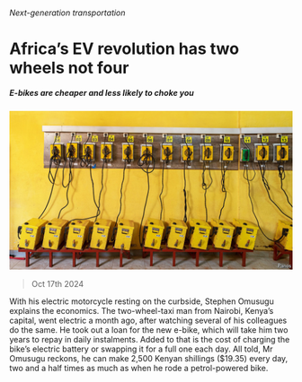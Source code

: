 ###### Next-generation transportation

# Africa’s EV revolution has two wheels not four 

##### E-bikes are cheaper and less likely to choke you 

![image](images/20241019_MAP002.jpg) 

> Oct 17th 2024 

With his electric motorcycle resting on the curbside, Stephen Omusugu explains the economics. The two-wheel-taxi man from Nairobi, Kenya’s capital, went electric a month ago, after watching several of his colleagues do the same. He took out a loan for the new e-bike, which will take him two years to repay in daily instalments. Added to that is the cost of charging the bike’s electric battery or swapping it for a full one each day. All told, Mr Omusugu reckons, he can make 2,500 Kenyan shillings ($19.35) every day, two and a half times as much as when he rode a petrol-powered bike. 

